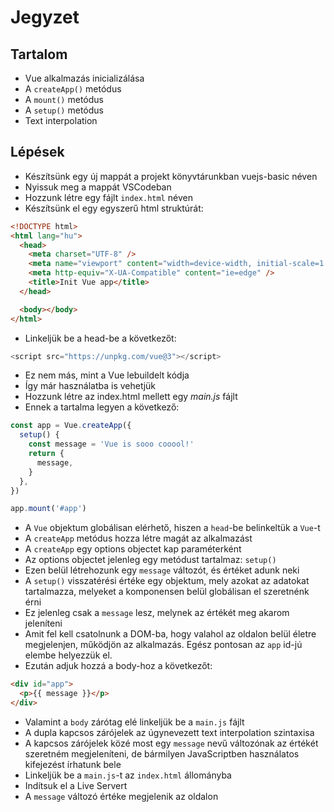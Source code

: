 # Jegyzet

## Tartalom

- Vue alkalmazás inicializálása
- A `createApp()` metódus
- A `mount()` metódus
- A `setup()` metódus
- Text interpolation

## Lépések

- Készítsünk egy új mappát a projekt könyvtárunkban vuejs-basic néven
- Nyissuk meg a mappát VSCodeban
- Hozzunk létre egy fájlt `index.html` néven
- Készítsünk el egy egyszerű html struktúrát:

```html
<!DOCTYPE html>
<html lang="hu">
  <head>
    <meta charset="UTF-8" />
    <meta name="viewport" content="width=device-width, initial-scale=1.0" />
    <meta http-equiv="X-UA-Compatible" content="ie=edge" />
    <title>Init Vue app</title>
  </head>

  <body></body>
</html>
```

- Linkeljük be a head-be a következőt:

```js
<script src="https://unpkg.com/vue@3"></script>
```

- Ez nem más, mint a Vue lebuildelt kódja
- Így már használatba is vehetjük
- Hozzunk létre az index.html mellett egy _main.js_ fájlt
- Ennek a tartalma legyen a következő:

```js
const app = Vue.createApp({
  setup() {
    const message = 'Vue is sooo cooool!'
    return {
      message,
    }
  },
})

app.mount('#app')
```

- A `Vue` objektum globálisan elérhető, hiszen a `head`-be belinkeltük a `Vue`-t
- A `createApp` metódus hozza létre magát az alkalmazást
- A `createApp` egy options objectet kap paraméterként
- Az options objectet jelenleg egy metódust tartalmaz: `setup()`
- Ezen belül létrehozunk egy `message` változót, és értéket adunk neki
- A `setup()` visszatérési értéke egy objektum, mely azokat az adatokat tartalmazza, melyeket a komponensen belül globálisan el szeretnénk érni
- Ez jelenleg csak a `message` lesz, melynek az értékét meg akarom jeleníteni
- Amit fel kell csatolnunk a DOM-ba, hogy valahol az oldalon belül életre megjelenjen, működjön az alkalmazás. Egész pontosan az `app` id-jú elembe helyezzük el.
- Ezután adjuk hozzá a body-hoz a következőt:

```html
<div id="app">
  <p>{{ message }}</p>
</div>
```

- Valamint a `body` zárótag elé linkeljük be a `main.js` fájlt
- A dupla kapcsos zárójelek az úgynevezett text interpolation szintaxisa
- A kapcsos zárójelek közé most egy `message` nevű változónak az értékét szeretném megjeleníteni, de bármilyen JavaScriptben használatos kifejezést írhatunk bele
- Linkeljük be a `main.js`-t az `index.html` állományba
- Indítsuk el a Live Servert
- A `message` változó értéke megjelenik az oldalon
